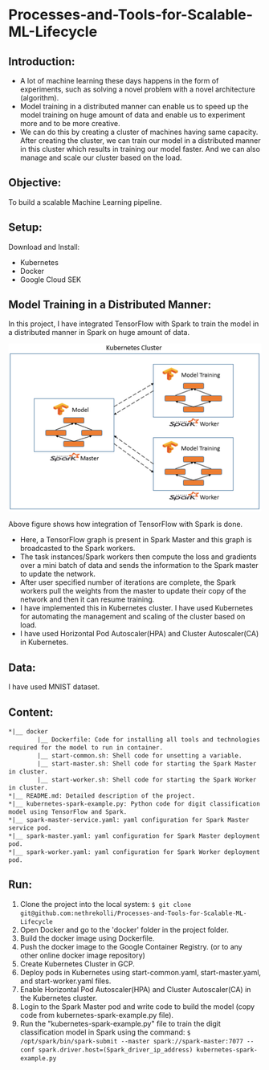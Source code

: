 # Processes-and-Tools-for-Scalable-ML-Lifecycle
## Introduction:
* A lot of machine learning these days happens in the form of experiments, such as solving a novel problem with a novel architecture (algorithm).
* Model training in a distributed manner can enable us to speed up the model training on huge amount of data and enable us to experiment more and to be more creative.
* We can do this by creating a cluster of machines having same capacity. After creating the cluster, we can train our model in a distributed manner in this cluster which results in training our model faster. And we can also manage and scale our cluster based on the load.
## Objective:
To build a scalable Machine Learning pipeline.
## Setup:
Download and Install:
* Kubernetes
* Docker
* Google Cloud SEK
## Model Training in a Distributed Manner:
In this project, I have integrated TensorFlow with Spark to train the model in a distributed manner in Spark on huge amount of data.
<p align="center"><img src="images/Kube.PNG"/></p>

Above figure shows how integration of TensorFlow with Spark is done.
* Here, a TensorFlow graph is present in Spark Master and this graph is broadcasted to the Spark workers.
* The task instances/Spark workers then compute the loss and gradients over a mini batch of data and sends the information to the Spark master to update the network.
* After user specified number of iterations are complete, the Spark workers pull the weights from the master to update their copy of the network and then it can resume training.
* I have implemented this in Kubernetes cluster. I have used Kubernetes for automating the management and scaling of the cluster based on load.
* I have used Horizontal Pod Autoscaler(HPA) and Cluster Autoscaler(CA) in Kubernetes.
## Data:
I have used MNIST dataset.
## Content:
```
*|__ docker
        |__ Dockerfile: Code for installing all tools and technologies required for the model to run in container.
        |__ start-common.sh: Shell code for unsetting a variable.
        |__ start-master.sh: Shell code for starting the Spark Master in cluster.
        |__ start-worker.sh: Shell code for starting the Spark Worker in cluster.
*|__ README.md: Detailed description of the project.
*|__ kubernetes-spark-example.py: Python code for digit classification model using TensorFlow and Spark.
*|__ spark-master-service.yaml: yaml configuration for Spark Master service pod.
*|__ spark-master.yaml: yaml configuration for Spark Master deployment pod.
*|__ spark-worker.yaml: yaml configuration for Spark Worker deployment pod.
```
## Run:
1.  Clone the project into the local system: ```$ git clone git@github.com:nethrekolli/Processes-and-Tools-for-Scalable-ML-Lifecycle```
2.  Open Docker and go to the 'docker' folder in the project folder.
3.  Build the docker image using Dockerfile.
4.  Push the docker image to the Google Container Registry. (or to any other online docker image repository)
5.  Create Kubernetes Cluster in GCP.
6.  Deploy pods in Kubernetes using start-common.yaml, start-master.yaml, and start-worker.yaml files.
7.  Enable Horizontal Pod Autoscaler(HPA) and Cluster Autoscaler(CA) in the Kubernetes cluster.
8.  Login to the Spark Master pod and write code to build the model (copy code from kubernetes-spark-example.py file).
9.  Run the "kubernetes-spark-example.py" file to train the digit classification model in Spark using the command: ```$ /opt/spark/bin/spark-submit --master spark://spark-master:7077 --conf spark.driver.host=(Spark_driver_ip_address) kubernetes-spark-example.py```
